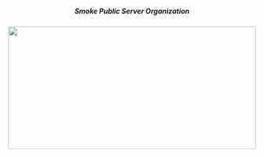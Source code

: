 ##### <div align="center">Smoke Public Server Organization</div>  

<div align="center">
<img src="https://cdn.discordapp.com/attachments/865598508924796978/1083950137954533436/smoke_banner_2.gif" align="center" width="100%" height=" 250" />
</div><br/>
